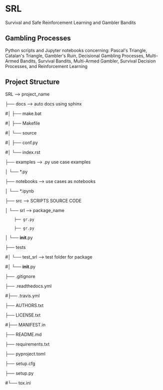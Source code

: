 # SRL
Survival and Safe Reinforcement Learning and Gambler Bandits

## Gambling Processes

Python scripts and Jupyter notebooks concerning: Pascal's Triangle, Catalan's Triangle, Gambler's Ruin, Decisional Gambling Processes, Multi-Armed Bandits, Survival Bandits, Multi-Armed Gambler, Survival Decision Processes, and Reinforcement Learning





## Project Structure

SRL                         --> project_name

├── docs                    --> auto docs using sphinx

#│   ├── make.bat

#│   ├── Makefile

#│   └── source

#│       ├── conf.py

#│       └── index.rst

├── examples                --> .py use case examples

│   └── *.py

├── notebooks               --> use cases as notebooks

│   └── *.ipynb

├── src                     --> SCRIPTS SOURCE CODE

│   └── srl                 --> package_name

        ├── gr.py
		
        ├── gr.py

│       └── __init__.py

├── tests

#│   └── test_srl             --> test folder for package

#│       └── __init__.py

├── .gitignore

├── .readthedocs.yml

#├── .travis.yml  

├── AUTHORS.txt

├── LICENSE.txt

#├── MANIFEST.in

├── README.md

├── requirements.txt

├── pyproject.toml

├── setup.cfg

├── setup.py

#└── tox.ini